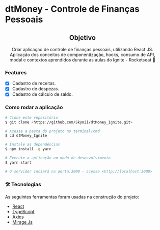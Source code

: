 # dtMoney - Controle de Finanças Pessoais

<h2 align="center">
 Objetivo
 </h2>

<p align ="center"> Criar aplicaçao de controle de finanças pessoais, utilizando React JS. Aplicação dos conceitos de componentização, hooks, consumo de API, modal e contextos aprendidos durante as aulas do Ignite - Rocketseat 🚀
</p>

### Features

- [x] Cadastro de receitas.
- [x] Cadastro de despezas.
- [x] Cadastro de cálculo de saldo.

### Como rodar a aplicação

```bash
# Clone este repositório
$ git clone <https://github.com/Skynii/dtMoney_Ignite.git>

# Acesse a pasta do projeto no terminal/cmd
$ cd dtMoney_Ignite

# Instale as dependências
$ npm install -g yarn

# Execute a aplicação em modo de desenvolvimento
$ yarn start

# O servidor inciará na porta:3000 - acesse <http://localhost:3000> 
```

### 🛠 Tecnologias

As seguintes ferramentas foram usadas na construção do projeto:

- [React](https://pt-br.reactjs.org/)
- [TypeScript](https://www.typescriptlang.org/)
- [Axios](https://axios-http.com/docs/intro/)
- [Mirage Js](https://miragejs.com/)
